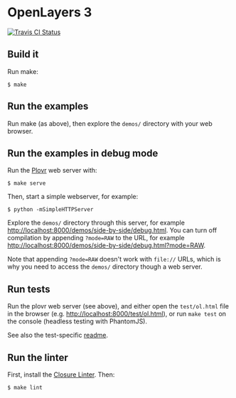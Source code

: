 # OpenLayers 3

[![Travis CI Status](https://secure.travis-ci.org/openlayers/ol3.png)](http://travis-ci.org/#!/openlayers/ol3)

## Build it

Run make:

    $ make

## Run the examples

Run make (as above), then explore the `demos/` directory with your web browser.

## Run the examples in debug mode

Run the [Plovr](http://plovr.com/) web server with:

    $ make serve

Then, start a simple webserver, for example:

    $ python -mSimpleHTTPServer

Explore the `demos/` directory through this server, for example <http://localhost:8000/demos/side-by-side/debug.html>. You can turn off compilation by appending `?mode=RAW` to the URL, for example <http://localhost:8000/demos/side-by-side/debug.html?mode=RAW>.

Note that appending `?mode=RAW` doesn't work with `file://` URLs, which is why you need to access the `demos/` directory though a web server.

## Run tests

Run the plovr web server (see above), and either open the `test/ol.html` file
in the browser (e.g. <http://localhost:8000/test/ol.html>), or run `make test`
on the console (headless testing with PhantomJS).

See also the test-specific [readme](https://github.com/openlayers/ol3/tree/master/test).

## Run the linter

First, install the [Closure Linter](https://developers.google.com/closure/utilities/docs/linter_howto).  Then:

    $ make lint
